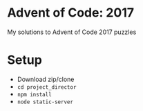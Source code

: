 # Advent of Code: 2017
My solutions to Advent of Code 2017 puzzles

# Setup
* Download zip/clone
* `cd project_director`
* `npm install`
* `node static-server`
